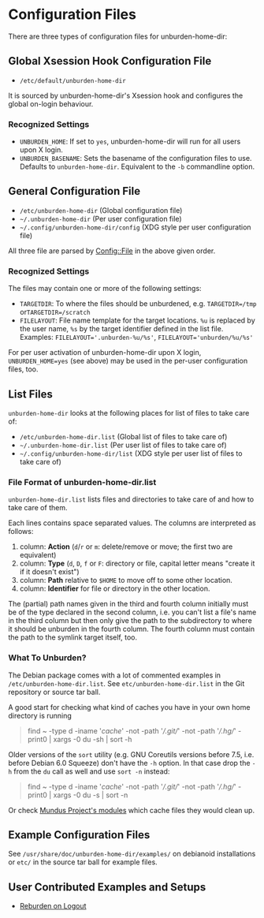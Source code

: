 Configuration Files
===================

There are three types of configuration files for unburden-home-dir:

Global Xsession Hook Configuration File
---------------------------------------

* `/etc/default/unburden-home-dir`

It is sourced by unburden-home-dir's Xsession hook and configures the
global on-login behaviour.

### Recognized Settings

* `UNBURDEN_HOME`: If set to `yes`, unburden-home-dir will run for all
  users upon X login.
* `UNBURDEN_BASENAME`: Sets the basename of the configuration files to
  use. Defaults to `unburden-home-dir`. Equivalent to the `-b`
  commandline option.

General Configuration File
--------------------------

* `/etc/unburden-home-dir` (Global configuration file)
* `~/.unburden-home-dir` (Per user configuration file)
* `~/.config/unburden-home-dir/config` (XDG style per user
  configuration file)

All three file are parsed by
[Config::File](http://metacpan.org/release/Config-File/) in the above
given order.

### Recognized Settings

The files may contain one or more of the following settings:

* `TARGETDIR`: To where the files should be unburdened,
  e.g. `TARGETDIR=/tmp` or`TARGETDIR=/scratch`
* `FILELAYOUT`: File name template for the target locations. `%u` is
  replaced by the user name, `%s` by the target identifier defined in
  the list file. Examples: `FILELAYOUT='.unburden-%u/%s'`,
  `FILELAYOUT='unburden/%u/%s'`

For per user activation of unburden-home-dir upon X login,
`UNBURDEN_HOME=yes` (see above) may be used in the per-user
configuration files, too.

List Files
----------

`unburden-home-dir` looks at the following places for list of files to
take care of:

* `/etc/unburden-home-dir.list` (Global list of files to take care of)
* `~/.unburden-home-dir.list` (Per user list of files to take care of)
* `~/.config/unburden-home-dir/list` (XDG style per user list of files
  to take care of)

### File Format of unburden-home-dir.list

`unburden-home-dir.list` lists files and directories to take care of and
how to take care of them.

Each lines contains space separated values. The columns are
interpreted as follows:


1. column: **Action** (`d`/`r` or `m`: delete/remove or move; the
           first two are equivalent)
2. column: **Type** (`d`, `D`, `f` or `F`: directory or file, capital
           letter means "create it if it doesn't exist")
3. column: **Path** relative to `$HOME` to move off to some other
           location.
4. column: **Identifier** for file or directory in the other
           location.

The (partial) path names given in the third and fourth column
initially must be of the type declared in the second column, i.e. you
can't list a file's name in the third column but then only give the
path to the subdirectory to where it should be unburden in the fourth
column. The fourth column must contain the path to the symlink target
itself, too.

### What To Unburden?

The Debian package comes with a lot of commented examples in
`/etc/unburden-home-dir.list`. See `etc/unburden-home-dir.list` in the
Git repository or source tar ball.

A good start for checking what kind of caches you have in your own
home directory is running

> find ~ -type d -iname '*cache*' -not -path '*/.git/*' -not -path '*/.hg/*' -print0 | xargs -0 du -sh | sort -h

Older versions of the `sort` utility (e.g. GNU Coreutils versions
before 7.5, i.e. before Debian 6.0 Squeeze) don't have the `-h`
option. In that case drop the `-h` from the `du` call as well and use
`sort -n` instead:

> find ~ -type d -iname '*cache*' -not -path '*/.git/*' -not -path '*/.hg/*' -print0 | xargs -0 du -s | sort -n

Or check
[Mundus Project's modules](https://github.com/sebikul/mundus/tree/master/modules)
which cache files they would clean up.

Example Configuration Files
---------------------------

See `/usr/share/doc/unburden-home-dir/examples/` on debianoid
installations or `etc/` in the source tar ball for example files.

User Contributed Examples and Setups
------------------------------------

* [Reburden on Logout](http://www.mancoosi.org/~abate/unburden-my-home-dir#comment-299)
